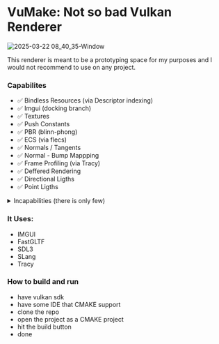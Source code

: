 # VuMake: Not so bad Vulkan Renderer
![2025-03-22 08_40_35-Window](https://github.com/user-attachments/assets/afd97f4a-7664-454d-a0c2-002d9e2f95af)

This renderer is meant to be a prototyping space for my purposes and I would not recommend to use on any project.


### Capabilites
- ✅ Bindless Resources (via Descriptor indexing)
- ✅ Imgui (docking branch)
- ✅ Textures
- ✅ Push Constants
- ✅ PBR (blinn-phong)
- ✅ ECS (via flecs)
- ✅ Normals / Tangents
- ✅ Normal - Bump Mappping
- ✅ Frame Profiling (via Tracy)
- ✅ Deffered Rendering
- ✅ Directional Ligths
- ✅ Point Ligths

<details> 
  <summary>
  Incapabilities (there is only few)
  </summary>
  

- ❌ Vulkan Sync Abstraction
- ❌ Directional Ligths
- ❌ Point Ligths
- ❌ Spot Ligths
- ❌ Area Ligths
- ❌ Scene-Level Representation
- ❌ Ray Traced GI
- ❌ Path Traced Gi
- ❌ SSGI
- ❌ Voxel GI
- ❌ SDFGI
- ❌ Probe Based GI
- ❌ DDGI
- ❌ ReSTIR GI
- ❌ Surfels GI
- ❌ Radiance Cascades GI
- ❌ Skinned Geometry
- ❌ Animations
- ❌ Tiled Forward Rendering
- ❌ FXAA - TAA - SMAA - MSAA
- ❌ FSR - DLSS - XESS
- ❌ PSO Cache System
- ❌ Ligth Map Baking
- ❌ Compute Shaders
- ❌ Subdivison Surfaces
- ❌ Mesh Shaders
- ❌ Shadow Maps
- ❌ Occlusion Culling
- ❌ Screen Space Shadows
- ❌ LOD System
- ❌ HDR
- ❌ Cube Maps- Sky Maps
- ❌ Tonemapping
- ❌ Bloom
- ❌ Twenty Other Post Process Effects
- ❌ SDF - Volume Rendering
- ❌ Debug View
- ❌ Tessallation
- ❌ Geometry Shaders
- ❌ Shader Editor
- ❌ HLSL Support
- ❌ SSAO / HBAO
- ❌ SSR - SSSR
- ❌ RayTraycing
- ❌ Sub-Surface Scattering
- ❌ GPU Driven Rendering
- ❌ Work Graphs
- ❌ Visibility Buffer
- ❌ Compute Rasterizer
- ❌ FBX - OBJ Support
- ❌ Font Rendering
- ❌ Instanceing
- ❌ Batching
- ❌ Lens Flares
- ❌ Particles
- ❌ Hair Rendering
- ❌ Texture Streaming
- ❌ Variable Rate Shading
- ❌ Decals
- ❌ Frame Profiler - Debugger
- ❌ Displacement Mapping
- ❌ Morph Target
- ❌ Planar Reflections
- ❌ Volumetric Ligths
- ❌ Water Rendering
- ❌ Outline Shaders
- ❌ Contact SHadows
- ❌ Caustics
- ❌ Render Graph
</details>

### It Uses:
- IMGUI
- FastGLTF
- SDL3
- SLang
- Tracy


### How to build and run
- have vulkan sdk
- have some IDE that CMAKE support
- clone the repo
- open the project as a CMAKE project
- hit the build button
- done
